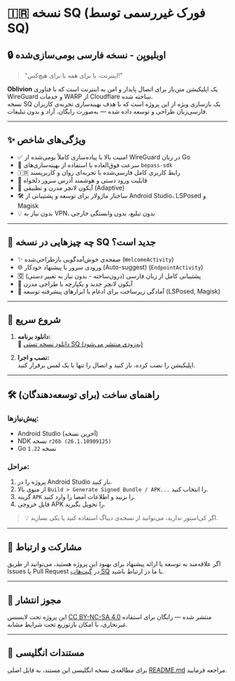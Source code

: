 # 🇮🇷 نسخه SQ (فورک غیررسمی توسط SQ)
## 🔒 اوبلیویِن - نسخه فارسی بومی‌سازی‌شده

> "اینترنت، یا برای همه یا برای هیچ‌کس!"

**Oblivion** یک اپلیکیشن متن‌باز برای اتصال پایدار و امن به اینترنت است که با فناوری WireGuard و خدمات WARP از Cloudflare ساخته شده.  
نسخه SQ یک بازسازی ویژه از این پروژه است که با هدف بهینه‌سازی تجربه‌ی کاربران فارسی‌زبان طراحی و توسعه داده شده — به‌صورت رایگان، آزاد و بدون تبلیغات.

---

## ✨ ویژگی‌های شاخص

- ✅ امنیت بالا با پیاده‌سازی کاملاً بومی‌شده از WireGuard در زبان Go
- 🚀 سرعت فوق‌العاده با استفاده از بهینه‌سازی‌های `bepass-sdk`
- 🇮🇷 رابط کاربری کامل فارسی‌شده با تجربه‌ای روان و کاربرپسند
- 🔧 قابلیت ورود دستی و هوشمند آدرس سرور دلخواه
- 📱 آیکون لانچر مدرن و تطبیقی (Adaptive)
- 🛠 ساختار ماژولار برای توسعه و پشتیبانی از Android Studio، LSPosed و Magisk
- 💡 بدون نیاز به VPN، بدون تبلیغ، بدون وابستگی خارجی

---

## 🧪 چه چیزهایی در نسخه SQ جدید است؟

- ✨ صفحه‌ی خوش‌آمدگویی بازطراحی‌شده (`WelcomeActivity`)
- 🌐 ورودی سرور با پیشنهاد خودکار (Auto-suggest) (`EndpointActivity`)
- 🈳 پشتیبانی کامل از زبان فارسی (درون‌ساخته - بدون نیاز به تغییر دستی)
- 🧊 آیکون لانچر جدید و یکپارچه با طراحی مدرن
- 🧩 آمادگی زیرساخت برای ادغام با ابزارهای پیشرفته توسعه (LSPosed, Magisk)

---

## 🚀 شروع سریع

1. **دانلود برنامه:**  
   🔽 [دانلود نسخه تستی SQ (به‌زودی منتشر می‌شود)](https://github.com/SQSh1/oblivion/releases)

2. **نصب و اجرا:**  
   اپلیکیشن را نصب کرده، باز کنید و اتصال را تنها با یک لمس برقرار کنید.

---

## 🛠 راهنمای ساخت (برای توسعه‌دهندگان)

### پیش‌نیازها:
- Android Studio (آخرین نسخه)
- NDK نسخه `r26b (26.1.10909125)`
- Go نسخه `1.22`

### مراحل:
1. پروژه را در Android Studio باز کنید.  
2. از منوی بالا `Build > Generate Signed Bundle / APK...` را انتخاب کنید.  
3. گزینه `APK` را بزنید و اطلاعات امضا را وارد کنید.  
4. فایل خروجی APK را تحویل بگیرید.

> 💡 اگر کی‌استور ندارید، می‌توانید از نسخه‌ی دیباگ استفاده کنید یا یکی بسازید.

---

## 🙌 مشارکت و ارتباط

اگر علاقه‌مند به توسعه یا ارائه پیشنهاد برای بهبود این پروژه هستید، می‌توانید از طریق Issues یا Pull Request در [گیت‌هاب SQ](https://github.com/SQSh1/oblivion) با ما در ارتباط باشید.

---

## 📜 مجوز انتشار

این پروژه تحت لایسنس [CC BY-NC-SA 4.0](https://creativecommons.org/licenses/by-nc-sa/4.0/) منتشر شده — رایگان برای استفاده غیرتجاری، با امکان بازتوزیع تحت شرایط مشابه.

---

## 📘 مستندات انگلیسی

برای مطالعه‌ی نسخه انگلیسی این مستند، به فایل اصلی [README.md](https://github.com/SQSh1/oblivion/blob/main/README.md) مراجعه فرمایید.
